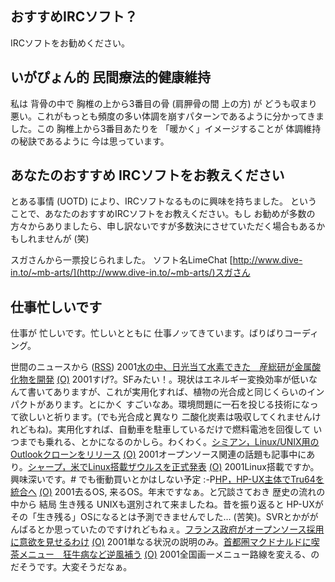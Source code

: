 ## おすすめIRCソフト？

IRCソフトをお勧めください。






## いがぴょん的 民間療法的健康維持


私は 背骨の中で 胸椎の上から3番目の骨 (肩胛骨の間 上の方) が どうも収まり悪い。これがもっとも頻度の多い体調を崩すパターンであるように分かってきました。この
胸椎上から3番目あたりを 「暖かく」イメージすることが 体調維持の秘訣であるように
今は思っています。

## あなたのおすすめ IRCソフトをお教えください


とある事情 (UOTD) により、IRCソフトなるものに興味を持ちました。
ということで、あなたのおすすめIRCソフトをお教えください。もし お勧めが多数の方々からありましたら、申し訳ないですが多数決にさせていただく場合もあるかもしれませんが
(笑)

スガさんから一票投じられました。
ソフト名LimeChat
      [http://www.dive-in.to/~mb-arts/](http://www.dive-in.to/~mb-arts/)スガさん




## 仕事忙しいです


仕事が 忙しいです。忙しいとともに 仕事ノッてきています。ばりばりコーディング。



世間のニュースから ([RSS](ig011206-news.xml)) 2001[水の中、日光当て水素できた　産総研が金属酸化物を開発](http://www.asahi.com/national/update/1206/004.html) [(O)](http://www.asahi.com/national/update/1206/004.html) 2001すげ?。SFみたい！。現状はエネルギー変換効率が低いなんて書いてありますが、これが実用化すれば、植物の光合成と同じくらいのインパクトがあります。とにかく すごいなあ。環境問題に一石を投じる技術になって欲しいと祈ります。(でも光合成と異なり 二酸化炭素は吸収してくれませんけれどもね)。実用化すれば、自動車を駐車しているだけで燃料電池を回復して いつまでも乗れる、とかになるのかしら。わくわく。[シミアン，Linux/UNIX用のOutlookクローンをリリース](http://www.zdnet.co.jp/enterprise/0112/04/01120411.html) [(O)](http://www.zdnet.co.jp/enterprise/0112/04/01120411.html) 2001オープンソース関連の話題も記事中にあり。[シャープ，米でLinux搭載ザウルスを正式発表](http://www.zdnet.co.jp/enterprise/0112/04/01120412.html) [(O)](http://www.zdnet.co.jp/enterprise/0112/04/01120412.html) 2001Linux搭載ですか。興味深いです。# でも衝動買いとかはしない予定 :-P[HP，HP-UX主体でTru64を統合へ](http://www.zdnet.co.jp/news/0112/03/e_unix.html) [(O)](http://www.zdnet.co.jp/news/0112/03/e_unix.html) 2001去るOS, 来るOS。年末ですなぁ。と冗談さておき 歴史の流れの中から 結局 生き残る UNIXも選別されて来ましたね。昔を振り返ると HP-UXが その「生き残る」OSになるとは予測できませんでした… (苦笑)。SVRとかががんばるとか思っていたのですけれどもねぇ。[フランス政府がオープンソース採用に意欲を見せるわけ](http://japan.internet.com/linuxtoday/20011204/5.html) [(O)](http://japan.internet.com/linuxtoday/20011204/5.html) 2001単なる状況の説明のみ。[首都圏マクドナルドに喫茶メニュー　狂牛病など逆風補う](http://www.asahi.com/business/update/1206/007.html) [(O)](http://www.asahi.com/business/update/1206/007.html) 2001全国画一メニュー路線を変える、のだそうです。大変そうだなぁ。